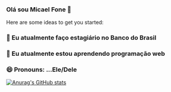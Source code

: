 ### Olá sou Micael Fone 👋

 
Here are some ideas to get you started:

### 🔭 Eu atualmente faço estagiário no Banco do Brasil
###  🌱 Eu atualmente estou aprendendo programação web
###  😄 Pronouns: ...Ele/Dele
[![Anurag's GitHub stats](https://github-readme-stats.vercel.app/api?username=MIcaelFone)](https://github.com/anuraghazra/github-readme-stats)
 
